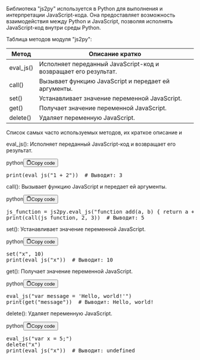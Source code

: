 <p>Библиотека "js2py" используется в Python для выполнения и интерпретации JavaScript-кода.
Она предоставляет возможность взаимодействия между Python и JavaScript, позволяя исполнять JavaScript-код внутри среды Python.</p>
<p>Таблица методов модуля "js2py":</p>
<table>
<thead>
<tr>
<th>Метод</th>
<th>Описание кратко</th>
</tr>
</thead>
<tbody>
<tr>
<td>eval_js()</td>
<td>Исполняет переданный JavaScript-код и возвращает его результат.</td>
</tr>
<tr>
<td>call()</td>
<td>Вызывает функцию JavaScript и передает ей аргументы.</td>
</tr>
<tr>
<td>set()</td>
<td>Устанавливает значение переменной JavaScript.</td>
</tr>
<tr>
<td>get()</td>
<td>Получает значение переменной JavaScript.</td>
</tr>
<tr>
<td>delete()</td>
<td>Удаляет переменную JavaScript.</td>
</tr>
</tbody>
</table>
<p>Список самых часто используемых методов, их краткое описание и</p>
<p>eval_js(): Исполняет переданный JavaScript-код и возвращает его результат.</p>
<div class="code-element"><div class="lang-line"><text>python</text><button class="copy-button" id="code4115da5299e778f7e019f73ea83d2b8cb" onclick="copyCode(code4115da5299e778f7e019f73ea83d2b8c, code4115da5299e778f7e019f73ea83d2b8cb)"><svg stroke="currentColor" fill="none" stroke-width="2" viewBox="0 0 24 24" stroke-linecap="round" stroke-linejoin="round" class="h-4 w-4" height="1em" width="1em" xmlns="http://www.w3.org/2000/svg"><path d="M16 4h2a2 2 0 0 1 2 2v14a2 2 0 0 1-2 2H6a2 2 0 0 1-2-2V6a2 2 0 0 1 2-2h2"></path><rect x="8" y="2" width="8" height="4" rx="1" ry="1"></rect></svg><text>Copy code</text></button></div><div class="code" id="code4115da5299e778f7e019f73ea83d2b8c"><div class="highlight"><pre><span></span><span class="nb">print</span><span class="p">(</span><span class="n">eval_js</span><span class="p">(</span><span class="s2">&quot;1 + 2&quot;</span><span class="p">))</span>  <span class="c1"># Выводит: 3</span>
</pre></div></div></div>

<p>call(): Вызывает функцию JavaScript и передает ей аргументы.</p>
<div class="code-element"><div class="lang-line"><text>python</text><button class="copy-button" id="code6d3b0e4f8e46f49f3b605a3ce531c018b" onclick="copyCode(code6d3b0e4f8e46f49f3b605a3ce531c018, code6d3b0e4f8e46f49f3b605a3ce531c018b)"><svg stroke="currentColor" fill="none" stroke-width="2" viewBox="0 0 24 24" stroke-linecap="round" stroke-linejoin="round" class="h-4 w-4" height="1em" width="1em" xmlns="http://www.w3.org/2000/svg"><path d="M16 4h2a2 2 0 0 1 2 2v14a2 2 0 0 1-2 2H6a2 2 0 0 1-2-2V6a2 2 0 0 1 2-2h2"></path><rect x="8" y="2" width="8" height="4" rx="1" ry="1"></rect></svg><text>Copy code</text></button></div><div class="code" id="code6d3b0e4f8e46f49f3b605a3ce531c018"><div class="highlight"><pre><span></span><span class="n">js_function</span> <span class="o">=</span> <span class="n">js2py</span><span class="o">.</span><span class="n">eval_js</span><span class="p">(</span><span class="s2">&quot;function add(a, b) { return a + b; }&quot;</span><span class="p">)</span>
<span class="nb">print</span><span class="p">(</span><span class="n">call</span><span class="p">(</span><span class="n">js_function</span><span class="p">,</span> <span class="mi">2</span><span class="p">,</span> <span class="mi">3</span><span class="p">))</span>  <span class="c1"># Выводит: 5</span>
</pre></div></div></div>

<p>set(): Устанавливает значение переменной JavaScript.</p>
<div class="code-element"><div class="lang-line"><text>python</text><button class="copy-button" id="code33283da2d1e2e25f27cdbf51ec275019b" onclick="copyCode(code33283da2d1e2e25f27cdbf51ec275019, code33283da2d1e2e25f27cdbf51ec275019b)"><svg stroke="currentColor" fill="none" stroke-width="2" viewBox="0 0 24 24" stroke-linecap="round" stroke-linejoin="round" class="h-4 w-4" height="1em" width="1em" xmlns="http://www.w3.org/2000/svg"><path d="M16 4h2a2 2 0 0 1 2 2v14a2 2 0 0 1-2 2H6a2 2 0 0 1-2-2V6a2 2 0 0 1 2-2h2"></path><rect x="8" y="2" width="8" height="4" rx="1" ry="1"></rect></svg><text>Copy code</text></button></div><div class="code" id="code33283da2d1e2e25f27cdbf51ec275019"><div class="highlight"><pre><span></span><span class="nb">set</span><span class="p">(</span><span class="s2">&quot;x&quot;</span><span class="p">,</span> <span class="mi">10</span><span class="p">)</span>
<span class="nb">print</span><span class="p">(</span><span class="n">eval_js</span><span class="p">(</span><span class="s2">&quot;x&quot;</span><span class="p">))</span>  <span class="c1"># Выводит: 10</span>
</pre></div></div></div>

<p>get(): Получает значение переменной JavaScript.</p>
<div class="code-element"><div class="lang-line"><text>python</text><button class="copy-button" id="codebb2d46fe4e5a9dcaa9e9814e534dd489b" onclick="copyCode(codebb2d46fe4e5a9dcaa9e9814e534dd489, codebb2d46fe4e5a9dcaa9e9814e534dd489b)"><svg stroke="currentColor" fill="none" stroke-width="2" viewBox="0 0 24 24" stroke-linecap="round" stroke-linejoin="round" class="h-4 w-4" height="1em" width="1em" xmlns="http://www.w3.org/2000/svg"><path d="M16 4h2a2 2 0 0 1 2 2v14a2 2 0 0 1-2 2H6a2 2 0 0 1-2-2V6a2 2 0 0 1 2-2h2"></path><rect x="8" y="2" width="8" height="4" rx="1" ry="1"></rect></svg><text>Copy code</text></button></div><div class="code" id="codebb2d46fe4e5a9dcaa9e9814e534dd489"><div class="highlight"><pre><span></span><span class="n">eval_js</span><span class="p">(</span><span class="s2">&quot;var message = &#39;Hello, world!&#39;&quot;</span><span class="p">)</span>
<span class="nb">print</span><span class="p">(</span><span class="n">get</span><span class="p">(</span><span class="s2">&quot;message&quot;</span><span class="p">))</span>  <span class="c1"># Выводит: Hello, world!</span>
</pre></div></div></div>

<p>delete(): Удаляет переменную JavaScript.</p>
<div class="code-element"><div class="lang-line"><text>python</text><button class="copy-button" id="codeb55484f8edd5e89e7fd3e8ee5b9baa4ab" onclick="copyCode(codeb55484f8edd5e89e7fd3e8ee5b9baa4a, codeb55484f8edd5e89e7fd3e8ee5b9baa4ab)"><svg stroke="currentColor" fill="none" stroke-width="2" viewBox="0 0 24 24" stroke-linecap="round" stroke-linejoin="round" class="h-4 w-4" height="1em" width="1em" xmlns="http://www.w3.org/2000/svg"><path d="M16 4h2a2 2 0 0 1 2 2v14a2 2 0 0 1-2 2H6a2 2 0 0 1-2-2V6a2 2 0 0 1 2-2h2"></path><rect x="8" y="2" width="8" height="4" rx="1" ry="1"></rect></svg><text>Copy code</text></button></div><div class="code" id="codeb55484f8edd5e89e7fd3e8ee5b9baa4a"><div class="highlight"><pre><span></span><span class="n">eval_js</span><span class="p">(</span><span class="s2">&quot;var x = 5;&quot;</span><span class="p">)</span>
<span class="n">delete</span><span class="p">(</span><span class="s2">&quot;x&quot;</span><span class="p">)</span>
<span class="nb">print</span><span class="p">(</span><span class="n">eval_js</span><span class="p">(</span><span class="s2">&quot;x&quot;</span><span class="p">))</span>  <span class="c1"># Выводит: undefined</span>
</pre></div></div></div>